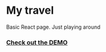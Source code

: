 # My travel
Basic React page. Just playing around

### [Check out the **DEMO**](https://mytravel22.netlify.app/)
